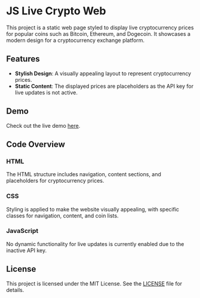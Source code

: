 # JS Live Crypto Web

This project is a static web page styled to display live cryptocurrency prices for popular coins such as Bitcoin, Ethereum, and Dogecoin. It showcases a modern design for a cryptocurrency exchange platform.

## Features

- **Stylish Design**: A visually appealing layout to represent cryptocurrency prices.
- **Static Content**: The displayed prices are placeholders as the API key for live updates is not active.

## Demo

Check out the live demo [here](https://qyuzet.github.io/js-live-crypto-web).

## Code Overview

### HTML

The HTML structure includes navigation, content sections, and placeholders for cryptocurrency prices.

### CSS

Styling is applied to make the website visually appealing, with specific classes for navigation, content, and coin lists.

### JavaScript

No dynamic functionality for live updates is currently enabled due to the inactive API key.

## License

This project is licensed under the MIT License. See the [LICENSE](LICENSE) file for details.
